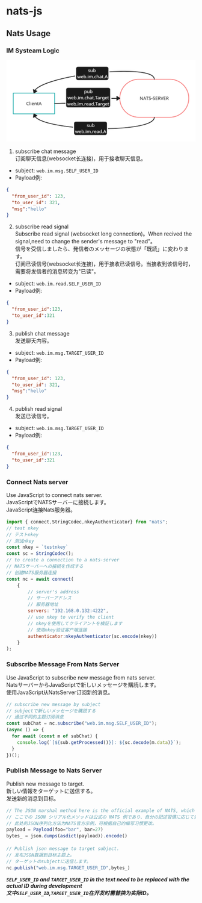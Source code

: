 # nats-js
## Nats Usage
### IM Systeam Logic
![image](./Untitled%20Workspace.png)
1. subscribe chat message  
订阅聊天信息(websocket长连接)，用于接收聊天信息。  
* subject: `web.im.msg.SELF_USER_ID`  
* Payload例:  
```json
{
  "from_user_id": 123,
  "to_user_id": 321,
  "msg":"hello"
}
```
2. subscribe read signal  
Subscribe read signal (websocket long connection)。When recived the signal,need to change the sender's message to "read"。  
信号を受信しましたら、発信者のメッセージの状態が「既読」に変わります。   
订阅已读信号(websocket长连接)，用于接收已读信号。当接收到该信号时，需要将发信者的消息转变为"已读"。  
* subject: `web.im.read.SELF_USER_ID`  
* Payload例:  
```json
{
  "from_user_id":123,
  "to_user_id":321
}
```
3. publish chat message  
发送聊天内容。  
* subject: `web.im.msg.TARGET_USER_ID`  
* Payload例:  
```json
{
  "from_user_id": 123,
  "to_user_id": 321,
  "msg":"hello"
}
```
4. publish read signal  
发送已读信号。  
* subject: `web.im.msg.TARGET_USER_ID`  
* Payload例:  
```json
{
  "from_user_id":123,
  "to_user_id":321
}
```
### Connect Nats server
Use JavaScript to connect nats server.  
JavaScriptでNATSサーバーに接続します。  
JavaScript连接Nats服务器。  
```javascript
import { connect,StringCodec,nkeyAuthenticator} from "nats";
// test nkey
// テストnkey
// 测试nkey
const nkey = `testnkey`
const sc = StringCodec();
// to create a connection to a nats-server
// NATSサーバーへの接続を作成する
// 创建NATS服务器连接
const nc = await connect(
    {
        // server's address 
        // サーバーアドレス
        // 服务器地址
        servers: "192.168.0.132:4222",
        // use nkey to verify the client
        // nkeyを使用してクライアントを検証します
        // 使用nkey验证客户端连接
        authenticator:nkeyAuthenticator(sc.encode(nkey))
    }
);
```
### Subscribe Message From Nats Server
Use JavaScript to subscribe new message from nats server.  
NatsサーバーからJavaScriptで新しいメッセージを購読します。  
使用JavaScript从NatsServer订阅新的消息。
```javascript
// subscribe new message by subject
// subjectで新しいメッセージを購読する
// 通过不同的主题订阅消息
const subChat = nc.subscribe("web.im.msg.SELF_USER_ID");
(async () => {
  for await (const m of subChat) {
    console.log(`[${sub.getProcessed()}]: ${sc.decode(m.data)}`);
  }
})();
```
### Publish Message to Nats Server  
Publish new message to target.  
新しい情報をターゲットに送信する。  
发送新的消息到目标。  
```javascript
// The JSON marshal method here is the official example of NATS, which can be changed according to your own writing habits.
// ここでの JSON シリアル化メソッドは公式の NATS 例であり、自分の記述習慣に応じて変更できます。
// 此处的JSON序列化方法为NATS官方示例，可根据自己的编写习惯更改。
payload = Payload(foo="bar", bar=27)
bytes_ = json.dumps(asdict(payload)).encode()

// Publish json message to target subject.
// 发布JSON数据到目标主题上。
// ターゲットのsubjectに送信します。  
nc.publish("web.im.msg.TARGET_USER_ID",bytes_)
```
***`SELF_USER_ID` and `TARGET_USER_ID` in the text need to be replaced with the actual ID during development***  
***文中`SELF_USER_ID`,`TARGET_USER_ID`在开发时需替换为实际ID。***  
